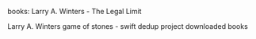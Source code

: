books:
Larry A. Winters - The Legal Limit

Larry A. Winters
game of stones - swift
dedup project
downloaded books